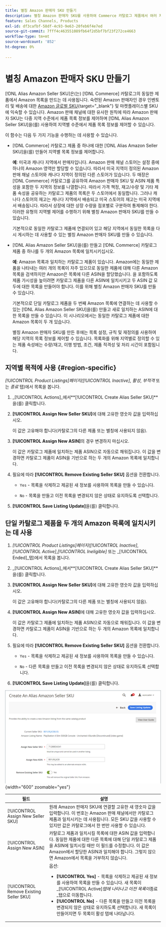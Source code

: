 ```yaml
---
title: 별칭 Amazon 판매자 SKU 만들기
description: 별칭 Amazon 판매자 SKU를 사용하여 Commerce 카탈로그 제품에서 여러 지역 Amazon 목록을 만들 수 있습니다.
feature: Sales Channels, Products
exl-id: df3cafbf-58df-4c93-9e63-20feb6f4e7ed
source-git-commit: 7fff4c463551089fb64f2d5bf7bf23f272ce4663
workflow-type: tm+mt
source-wordcount: '852'
ht-degree: 0%

---
```


# 별칭 Amazon 판매자 SKU 만들기

[!DNL Alias Amazon Seller SKU]은(는) [!DNL Commerce] 카탈로그의 동일한 제품에서 Amazon 목록을 만드는 데 사용됩니다. 숙련된 Amazon 판매자인 경우 인벤토리 및 배송에 대한 [Amazon 글로벌 SKU](https://sellercentral.amazon.com/gp/help/external/help.html?itemID=201394090){target="_blank"} 및 마켓플레이스별 SKU에 익숙할 수 있습니다. Amazon 판매 채널에 대한 유사한 원칙에 따라 Amazon 판매자 SKU는 다중 지역 수준에서 제품 목록 정보를 제어하며 [!DNL Alias Amazon Seller SKU]을(를) 사용하여 지역별 수준에서 제품 목록 정보를 제어할 수 있습니다.

이 함수는 다음 두 가지 기능을 수행하는 데 사용할 수 있습니다.

- [!DNL Commerce] 카탈로그 제품 중 하나에 대한 [!DNL Alias Amazon Seller SKU]을(를) 만들어 지역별 목록 정보를 제어합니다.

  **예**: 미국과 캐나다 지역에서 판매자입니다. Amazon 판매 채널 스토어는 설정 중에 하나의 Amazon 영역만 할당할 수 있습니다. 따라서 미국 지역이 정의된 Amazon 판매 채널 스토어와 캐나다 지역이 정의된 다른 스토어가 있습니다. 두 매장은 [!DNL Commerce] 카탈로그를 공유하여 Amazon 판매자 SKU 및 ASIN 제품 특성을 포함한 두 지역의 정보를 나열합니다. 따라서 가격 책정, 재고/수량 및 기타 제품 속성을 공유하는 카탈로그 제품의 목록은 두 스토어에서 동일합니다. 그러나 캐나다 스토어의 재고는 캐나다 지역에서 배송되고 미국 스토어의 재고는 미국 지역에서 배송됩니다. 따라서 상장에 대한 상장 수량을 점포별로 구분하여 통제해야 한다. 이러한 유형의 지역별 제어를 수행하기 위해 별칭 Amazon 판매자 SKU를 만들 수 있습니다.

  기본적으로 동일한 카탈로그 제품에 연결되어 있고 해당 지역에서 동일한 목록을 다시 게시하는 데 사용할 수 있는 별칭 Amazon 판매자 SKU를 만들 수 있습니다.

- [!DNL Alias Amazon Seller SKU]을(를) 만들고 [!DNL Commerce] 카탈로그 제품 중 하나를 두 개의 Amazon 목록에 일치시키십시오.

  **예**: Amazon 목록과 일치하는 카탈로그 제품이 있습니다. Amazon에는 동일한 제품을 나타내는 여러 개의 목록이 자주 있으므로 동일한 제품에 대해 다른 Amazon 목록을 검색하지만 Amazon은 목록에 다른 ASIN을 할당했습니다. 을 포함하도록 제품 가시성을 높이려면 카탈로그 제품을 다른 ASIN에 일치시키고 두 ASIN 값 모두에 대한 목록을 만들어야 합니다. 이를 위해 별칭 Amazon 판매자 SKU를 만들 수 있습니다.

  기본적으로 단일 카탈로그 제품을 두 번째 Amazon 목록에 연결하는 데 사용할 수 있는 [!DNL Alias Amazon Seller SKU]을(를) 만들고 새로 일치하는 ASIN에 대한 목록을 만들 수 있습니다. 이 시나리오에서는 동일한 카탈로그 제품에 대한 Amazon 목록이 두 개 있습니다.

  별칭 Amazon 판매자 SKU를 만든 후에는 목록 설정, 규칙 및 재정의를 사용하여 해당 지역의 목록 정보를 제어할 수 있습니다. 목록화를 위해 지역별로 정의할 수 있는 제품 속성에는 수량/재고, 이행 방법, 조건, 제품 적격성 및 처리 시간이 포함됩니다.

## 지역별 목적에 사용 {#region-specific}

_[!UICONTROL Product Listings]_페이지(_[!UICONTROL Inactive]_, _활성_, _부적격_ 또는 _종료_ 탭)에서 목록을 봅니다.

1. _[!UICONTROL Actions]_에서&#x200B;**[!UICONTROL Create Alias Seller SKU]**을(를) 클릭합니다.

1. **[!UICONTROL Assign New Seller SKU]**&#x200B;에 대해 고유한 영숫자 값을 입력하십시오.

   이 값은 고유해야 합니다(카탈로그의 다른 제품 또는 별칭에 사용되지 않음).

1. **[!UICONTROL Assign New ASIN]**&#x200B;의 경우 변경하지 마십시오.

   이 값은 카탈로그 제품에 일치하는 제품 ASIN으로 자동으로 채워집니다. 이 값을 변경하면 카탈로그 제품이 ASIN을 기반으로 하는 두 개의 Amazon 목록에 일치합니다.

1. 필요에 따라 **[!UICONTROL Remove Existing Seller SKU]** 옵션을 전환합니다.

   - `Yes` - 목록을 삭제하고 제공된 새 정보를 사용하여 목록을 만들 수 있습니다.

   - `No` - 목록을 만들고 이전 목록을 변경되지 않은 상태로 유지하도록 선택합니다.

1. **[!UICONTROL Save Listing Update]**&#x200B;을(를) 클릭합니다.

## 단일 카탈로그 제품을 두 개의 Amazon 목록에 일치시키는 데 사용

1. _[!UICONTROL Product Listings]_페이지(_[!UICONTROL Inactive]_, _[!UICONTROL Active]_,_[!UICONTROL Ineligible]_ 또는 _[!UICONTROL Ended]_탭)에서 목록을 봅니다.

1. _[!UICONTROL Actions]_에서&#x200B;**[!UICONTROL Create Alias Seller SKU]**을(를) 클릭합니다.

1. **[!UICONTROL Assign New Seller SKU]**&#x200B;에 대해 고유한 영숫자 값을 입력하십시오.

   이 값은 고유해야 합니다(카탈로그의 다른 제품 또는 별칭에 사용되지 않음).

1. **[!UICONTROL Assign New ASIN]**&#x200B;에 대해 고유한 영숫자 값을 입력하십시오.

   이 값은 카탈로그 제품에 일치하는 제품 ASIN으로 자동으로 채워집니다. 이 값을 변경하면 카탈로그 제품이 ASIN을 기반으로 하는 두 개의 Amazon 목록에 일치합니다.

1. 필요에 따라 **[!UICONTROL Remove Existing Seller SKU]** 옵션을 전환합니다.

   - `Yes` - 목록을 삭제하고 제공된 새 정보를 사용하여 목록을 만들 수 있습니다.

   - `No` - 다른 목록을 만들고 이전 목록을 변경되지 않은 상태로 유지하도록 선택합니다.

1. **[!UICONTROL Save Listing Update]**&#x200B;을(를) 클릭합니다.

![별칭 Amazon 판매자 SKU 만들기](assets/amazon-alias-sku-create.png){width="600" zoomable="yes"}

| 필드 | 설명 |
|-----------------------------------------|----------------------------------------------------------------------------------------------------------------------------------------------------------------------------------------------------------------------------------------------------------------------------------------------------------------------------------------------------------------------------------------------------------------------------|
| [!UICONTROL Assign New Seller SKU] | 원래 Amazon 판매자 SKU에 연결할 고유한 새 영숫자 값을 입력합니다. 이 번호는 Amazon 판매 채널에서만 카탈로그 제품과 일치시키는 데 사용됩니다. 모든 SKU 값을 사용할 수 있지만 값은 카탈로그에서 한 번만 사용할 수 있습니다. |
| [!UICONTROL Assign New ASIN] | 카탈로그 제품과 일치시킬 목록에 대한 ASIN 값을 입력합니다. 동일한 제품에 대한 다른 목록에 대해 단일 카탈로그 제품을 ASIN에 일치시킬 때만 이 필드를 수정합니다. 이 값은 Amazon에서 할당한 ASIN과 일치해야 합니다. 그렇지 않으면 Amazon에서 목록을 거부하지 않습니다. |
| [!UICONTROL Remove Existing Seller SKU] | 옵션:<ul><li>**[!UICONTROL Yes]** - 목록을 삭제하고 제공된 새 정보를 사용하여 목록을 만들 수 있습니다. 새 목록이 _[!UICONTROL Active]_탭에 나타나고 이전 목록이_&#x200B;종료&#x200B;_탭으로 이동합니다.</li><li>**[!UICONTROL No]** - 다른 목록을 만들고 이전 목록을 변경되지 않은 상태로 유지하도록 선택합니다. 새 목록이 만들어지면 두 목록이 활성 탭에 나타납니다.</li></ul> |
